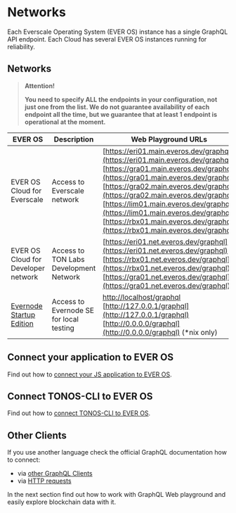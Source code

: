 # Networks

Each Everscale Operating System (EVER OS) instance has a single GraphQL API endpoint. Each Cloud has several EVER OS instances running for reliability.

## Networks

> **Attention!**
>
> **You need to specify ALL the endpoints in your configuration, not just one from the list. We do not guarantee availability of each endpoint all the time, but we guarantee that at least 1 endpoint is operational at the moment.**

| EVER OS                                                        | Description                            | Web Playground URLs                                                                                                                                                                                                                                                                                                                                                                                                            | Endpoint URLs                                                                                                                                                                                                                                                                                                                                  |
| -------------------------------------------------------------- | -------------------------------------- | ------------------------------------------------------------------------------------------------------------------------------------------------------------------------------------------------------------------------------------------------------------------------------------------------------------------------------------------------------------------------------------------------------------------------------ | ---------------------------------------------------------------------------------------------------------------------------------------------------------------------------------------------------------------------------------------------------------------------------------------------------------------------------------------------- |
| EVER OS Cloud for Everscale                                    | Access to Everscale network            | [https://eri01.main.everos.dev/graphql](https://eri01.main.everos.dev/graphql) <br> [https://gra01.main.everos.dev/graphql](https://gra01.main.everos.dev/graphql) <br> [https://gra02.main.everos.dev/graphql](https://gra02.main.everos.dev/graphql) <br> [https://lim01.main.everos.dev/graphql](https://lim01.main.everos.dev/graphql) <br> [https://rbx01.main.everos.dev/graphql](https://rbx01.main.everos.dev/graphql) | [https://eri01.main.everos.dev](https://eri01.main.everos.dev) <br> [https://gra01.main.everos.dev](https://gra01.main.everos.dev) <br> [https://gra02.main.everos.dev](https://gra02.main.everos.dev) <br> [https://lim01.main.everos.dev](https://lim01.main.everos.dev) <br> [https://rbx01.main.everos.dev](https://rbx01.main.everos.dev) |
| EVER OS Cloud for Developer network                            | Access to TON Labs Development Network | [https://eri01.net.everos.dev/graphql](https://eri01.net.everos.dev/graphql) <br> [https://rbx01.net.everos.dev/graphql](https://rbx01.net.everos.dev/graphql) <br> [https://gra01.net.everos.dev/graphql](https://gra01.net.everos.dev/graphql)                                                                                                                                                                               | [https://eri01.net.everos.dev](https://eri01.net.everos.dev) <br> [https://rbx01.net.everos.dev](https://rbx01.net.everos.dev) <br> [https://gra01.net.everos.dev](https://gra01.net.everos.dev)                                                                                                                                               |
| [Evernode Startup Edition](https://github.com/tonlabs/evernode-se) | Access to Evernode SE for local testing | [http://localhost/graphql](http://localhost/graphql) <br> [http://127.0.0.1/graphql](http://127.0.0.1/graphql) <br> [http://0.0.0.0/graphql](http://0.0.0.0/graphql) (*nix only)                                                                                                                                                                                                                                               | [http://localhost](http://localhost) <br> [http://127.0.0.1](http://127.0.0.1) <br> [http://0.0.0.0](http://0.0.0.0)                                                                                                                                                                                                                           |

## Connect your application to EVER OS

Find out how to [connect your JS application to EVER OS](../../guides/installation/configure_sdk.md).

## Connect TONOS-CLI to EVER OS

Find out how to [connect TONOS-CLI to EVER OS](https://github.com/tonlabs/tonos-cli#21-set-the-network-and-parameter-values).

## Other Clients

If you use another language check the official GraphQL documentation how to connect:

* via [other GraphQL Clients](https://graphql.org/code/)
* via [HTTP requests](https://graphql.org/learn/serving-over-http/)

In the next section find out how to work with GraphQL Web playground and easily explore blockchain data with it.
